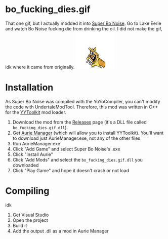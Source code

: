 # bo_fucking_dies.gif

That one gif, but I actually modded it into [Super Bo Noise](https://puffballspeakerbox.itch.io/super-bo-noise). Go to Lake Eerie and watch Bo Noise fucking die from drinking the oil. I did not make the gif, idk where it came from originally.
![bo_fucking_dies.gif](gif_used_in_readme.gif)

# Installation

As Super Bo Noise was compiled with the YoYoCompiler, you can't modify the code with UndertaleModTool. Therefore, this mod was written in C++ for the [YYToolkit](https://github.com/AurieFramework/YYToolkit) mod loader.

1. Download the mod from the [Releases](/CST1229/bo_fucking_dies.gif/releases) page (it's a DLL file called `bo_fucking_dies.gif.dll`).
2. Get [Aurie Manager](https://github.com/AurieFramework/Aurie/releases) (which will allow you to install YYToolkit). You'll want to download just AurieManager.exe, not any of the other files
3. Run AurieManager.exe
4. Click "Add Game" and select Super Bo Noise's .exe
5. Click "Install Aurie"
6. Click "Add Mods" and select the `bo_fucking_dies.gif.dll` you downloaded
7. Click "Play Game" and hope it doesn't crash or not load

# Compiling

idk

1. Get Visual Studio
2. Open the project
3. Build it
4. Add the output .dll as a mod in Aurie Manager